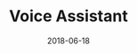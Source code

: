 ---
customer: "xxx"
title: "Voice Assistant"
cover: "./voice_assistant.jpg"
date: "2018-06-18"
task: "XXXX"
time: "XXXX"
---